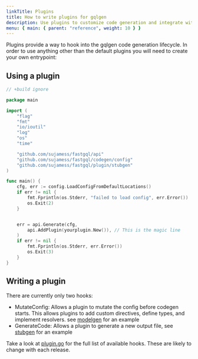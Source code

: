 ```yaml
---
linkTitle: Plugins
title: How to write plugins for gqlgen
description: Use plugins to customize code generation and integrate with other libraries
menu: { main: { parent: "reference", weight: 10 } }
---
```


Plugins provide a way to hook into the gqlgen code generation lifecycle. In order to use anything other than the
default plugins you will need to create your own entrypoint:

## Using a plugin

```go
// +build ignore

package main

import (
	"flag"
	"fmt"
	"io/ioutil"
	"log"
	"os"
	"time"

	"github.com/sujamess/fastgql/api"
	"github.com/sujamess/fastgql/codegen/config"
	"github.com/sujamess/fastgql/plugin/stubgen"
)

func main() {
	cfg, err := config.LoadConfigFromDefaultLocations()
	if err != nil {
		fmt.Fprintln(os.Stderr, "failed to load config", err.Error())
		os.Exit(2)
	}


	err = api.Generate(cfg,
		api.AddPlugin(yourplugin.New()), // This is the magic line
	)
	if err != nil {
		fmt.Fprintln(os.Stderr, err.Error())
		os.Exit(3)
	}
}

```

## Writing a plugin

There are currently only two hooks:

- MutateConfig: Allows a plugin to mutate the config before codegen starts. This allows plugins to add
  custom directives, define types, and implement resolvers. see
  [modelgen](https://github.com/sujamess/fastgql/tree/master/plugin/modelgen) for an example
- GenerateCode: Allows a plugin to generate a new output file, see
  [stubgen](https://github.com/sujamess/fastgql/tree/master/plugin/stubgen) for an example

Take a look at [plugin.go](https://github.com/sujamess/fastgql/blob/master/plugin/plugin.go) for the full list of
available hooks. These are likely to change with each release.
